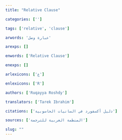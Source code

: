```yaml
---
title: "Relative Clause"

categories: ['']

tags: ['relative', 'clause']

arwords: 'عبارة وصل'

arexps: []

enwords: ['Relative Clause']

enexps: []

arlexicons: ['ع']

enlexicons: ['R']

authors: ['Ruqayya Roshdy']

translators: ['Tarek Ibrahim']

citations: ['دليل أكسفورد في السانيات الحاسوبية']

sources: ['المنظمة العربية للترجمة']

slug: ""
---
```

